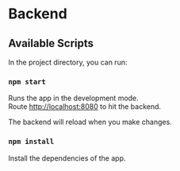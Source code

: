 # Backend

## Available Scripts

In the project directory, you can run:

### `npm start`

Runs the app in the development mode.\
Route [http://localhost:8080](http://localhost:3000) to hit the backend.

The backend will reload when you make changes.

### `npm install`

Install the dependencies of the app.